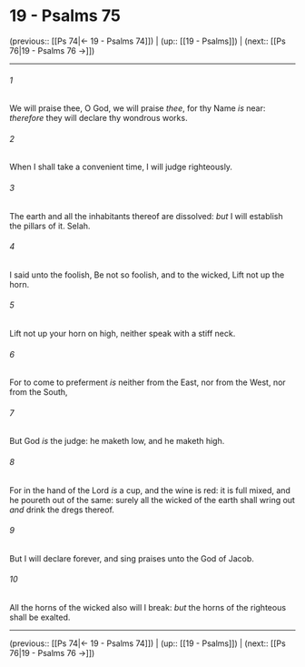# 19 - Psalms 75

(previous:: [[Ps 74|← 19 - Psalms 74]]) | (up:: [[19 - Psalms]]) | (next:: [[Ps 76|19 - Psalms 76 →]])

***


###### 1 
We will praise thee, O God, we will praise _thee_, for thy Name _is_ near: _therefore_ they will declare thy wondrous works. 

###### 2 
When I shall take a convenient time, I will judge righteously. 

###### 3 
The earth and all the inhabitants thereof are dissolved: _but_ I will establish the pillars of it. Selah. 

###### 4 
I said unto the foolish, Be not so foolish, and to the wicked, Lift not up the horn. 

###### 5 
Lift not up your horn on high, neither speak with a stiff neck. 

###### 6 
For to come to preferment _is_ neither from the East, nor from the West, nor from the South, 

###### 7 
But God _is_ the judge: he maketh low, and he maketh high. 

###### 8 
For in the hand of the Lord _is_ a cup, and the wine is red: it is full mixed, and he poureth out of the same: surely all the wicked of the earth shall wring out _and_ drink the dregs thereof. 

###### 9 
But I will declare forever, and sing praises unto the God of Jacob. 

###### 10 
All the horns of the wicked also will I break: _but_ the horns of the righteous shall be exalted.

***

(previous:: [[Ps 74|← 19 - Psalms 74]]) | (up:: [[19 - Psalms]]) | (next:: [[Ps 76|19 - Psalms 76 →]])
